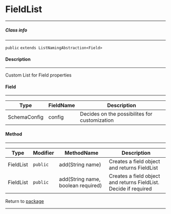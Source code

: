 # FieldList
---

##### Class info
---

`public` `extends ListNamingAbstraction<Field>`

#### Description
---

Custom List for Field properties

#### Field
---
| Type | FieldName | Description |
|---|---|---|
|SchemaConfig|	config| Decides on the possibilites for customization|

#### Method
---
|Type|Modifier|MethodName|Description|
|---|---|---|---|
|FieldList|`public`|add(String name)| Creates a field object and returns FieldList|
|FieldList|`public`|add(String name, boolean required)|Creates a field object and returns FieldList. Decide if required|

Return to [package](../Packages/website_list.md)

---
